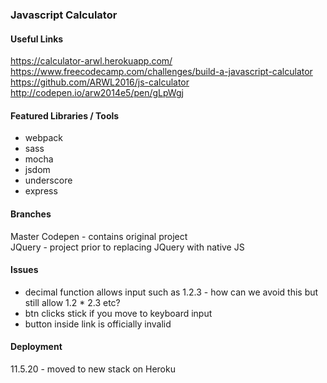 ### Javascript Calculator

#### Useful Links
https://calculator-arwl.herokuapp.com/ 
https://www.freecodecamp.com/challenges/build-a-javascript-calculator  
https://github.com/ARWL2016/js-calculator   
http://codepen.io/arw2014e5/pen/gLpWgj   

#### Featured Libraries / Tools
- webpack 
- sass
- mocha 
- jsdom 
- underscore 
- express 

#### Branches 
Master
Codepen - contains original project  
JQuery - project prior to replacing JQuery with native JS

#### Issues 
- decimal function allows input such as 1.2.3 - how can we avoid this but still allow 1.2 * 2.3 etc? 
- btn clicks stick if you move to keyboard input 
- button inside link is officially invalid 

#### Deployment 
11.5.20 - moved to new stack on Heroku
 
 

